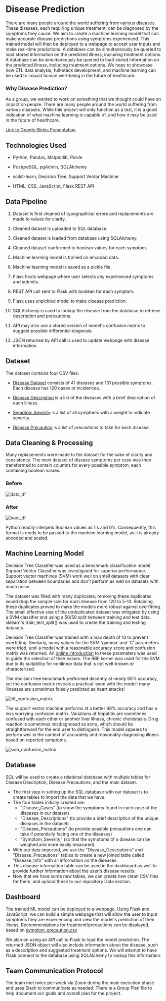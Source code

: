 # Disease Prediction

There are many people around the world suffering from various diseases. These diseases, each requiring unique treatment, can be diagnosed by the symptoms they cause. We aim to create a machine learning model that can make accurate disease predictions using symptoms experienced. This trained model will then be deployed to a webpage to accept user inputs and make real-time predictions. A database can be simultaneously be queried to load stored information on the predicted illness, including treatment options. A database can be simultaneously be queried to load stored information on the predicted illness, including treatment options. We hope to showcase how ETL data analysis, full-stack development, and machine learning can be used to impact human well-being in the future of healthcare.

### Why Disease Prediction?
As a group, we wanted to work on something that we thought could have an impact on people. There are many people around the world suffering from various diseases. While this project will only function as a test, it is a good indication of what machine learning is capable of, and how it may be used in the future of healthcare.

[Link to Google Slides Presentation](https://docs.google.com/presentation/d/17sEjf6EPZSJ9EY5Vl9RA3tWl3OAGQc6XCYFe-FfR_w0/edit?usp=sharing)

## Technologies Used

* Python, Pandas, Matplotlib, Pickle

* PostgreSQL, pgAdmin, SQLAlchemy

* scikit-learn, Decision Tree, Support Vector Machine

* HTML, CSS, JavaScript, Flask REST API

## Data Pipeline

<!-- This section should stay written in the present tense. -->

1. Dataset is first cleaned of typographical errors and replacements are made to values for clarity.

2. Cleaned dataset is uploaded to SQL database.

3. Cleaned dataset is loaded from database using SQLAlchemy.

4. Cleaned dataset tranformed to boolean values for each symptom.

5. Machine learning model is trained on encoded data.

6. Machine learning model is saved as a pickle file.

7. Flask hosts webpage where user selects any experienced symptoms and submits.

8. REST API call sent to Flask with boolean for each symptom.

9. Flask uses unpickled model to make disease prediction.

10. SQLAlchemy is used to lookup the disease from the database to retrieve description and precautions.

11. API may also use a stored version of model's confusion matrix to suggest possible differential diagnosis.

12. JSON returned by API call is used to update webpage with disease information.

## Dataset

The dataset contains four CSV files.

* [Disease Dataset](./Data/Cleaned/dataset_clean.csv) consists of 41 diseases and 131 possible symptoms. Each disease has 120 cases or incidences.

* [Disease Description](./Data/Cleaned/disease_description_clean.csv) is a list of the diseases with a brief description of each illness.

* [Symptom Severity](./Data/Cleaned/symptom_severity_clean.csv) is a list of all symptoms with a weight to indicate severity.

* [Disease Precaution](./Data/Cleaned/disease_precaution_clean.csv) is a list of precautions to take for each disease.

## Data Cleaning & Processing

Many replacements were made to the dataset for the sake of clarity and consistency. The main dataset of disease symptoms per case was then transformed to contain columns for every possible symptom, each containing boolean values.

### Before
![data_df](./Images/data_df.png)

### After
![bool_df](./Images/bool_df.png)

Python readily interpets Boolean values as 1's and 0's. Consequently, this format is ready to be passed to the machine learning model, as it is already encoded and scaled.

## Machine Learning Model

Decision Tree Classifier was used as a benchmark classification model. Support Vector Classifier was investigated for superior performance. Support vector machines (SVM) work well on small datasets with clear separation between boundaries and don't perform as well on datasets with much noise.

The dataset was filled with many duplicates; removing these duplicates would drop the sample size for each disease from 120 to 5-10. Retaining these duplicates proved to make the models more robust against overfitting. The small effective size of the unduplicated dataset was mitigated by using a SVM classifier and using a 50/50 split between training and test data. sklearn's train_test_split() was used to create the training and testing datasets.

Decision Tree Classifier was trained with a max depth of 10 to prevent overfitting. Similarly, many values for the SVM 'gamma' and 'C' parameters were tried, until a model with a reasonable accuracy score and confusion matrix was returned. An [online introduction](https://vitalflux.com/svm-rbf-kernel-parameters-code-sample/) to these parameters was used to guide the selection of their values. The RBF kernel was used for the SVM due to its suitability for nonlinear data that is not well-known or characterized.

The decision tree benchmark performed decently at nearly 95% accuracy, yet the confusion matrix reveals a practical issue with the model: many illnesses are sometimes falsely predicted as heart attacks!

![clf_confusion_matrix](/Images/clf_confusion_matrix.png)

The support vector machine performs at a better 98% accuracy and has a less worrying confusion matrix. Variations of hepatitis are sometimes confused with each other or another liver illness, chronic cholestasis. Drug reaction is sometimes misdiagnosed as acne, which should be straightforward for the end user to distinguish. This model appears to perform well in the context of accurately and reasonably diagnosing illness based on reported symptoms.

![svm_confusion_matrix](/Images/svm_confusion_matrix.png)

## Database

SQL will be used to create a relational database with multiple tables for Disease Description, Disease Precautions, and the main dataset.

* The first step in setting up the SQL database with our dataset is to create tables to import the data that we have. 
* The four tables initially created are:
  - "Disease_Cases" (to show the symptoms found in each case of the diseases in our dataset) 
  - "Disease_Descriptions" (to provide a brief description of the unique diseases in the dataset) 
  - "Disease_Precautions" (to provide possible precautions one can take if potentially facing one of the diseases)
  - "Symptom_Severity" (so that the symptoms of a disease can be weighed and more easily measured).
* With our data imported, we use the "Disease_Descriptions" and "Disease_Precautions" tables to create a new joined table called "Disease_Info" with all information on the diseases. 
* This disease information table can be used in the dashboard as well to provide further information about the user's disease results.
* Now that we have some new tables, we can create new clean CSV files for them, and upload these to our repository Data section.

## Dashboard
The trained ML model can be deployed to a webpage. Using Flask and JavaScript, we can build a simple webpage that will allow the user to input symptoms they are experiencing and view the model's prediction of their illness. Recommendations for treatment/precautions can be displayed, based on [symptom_precaution.csv](./Data/symptom_precaution.csv) 

We plan on using an API call to Flask to load the model prediction. The returned JSON object will also include information about the disease, such as a description and suggested treatment options. We will attempt to have Flask connect to the database using SQLAlchemy to lookup this information.

## Team Communication Protocol
The team met twice per week via Zoom during the main execution phase and uses Slack to communicate as needed. There is a Group Plan file to help document our goals and overall plan for the project.